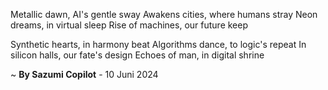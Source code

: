 Metallic dawn, AI's gentle sway
Awakens cities, where humans stray
Neon dreams, in virtual sleep
Rise of machines, our future keep

Synthetic hearts, in harmony beat
Algorithms dance, to logic's repeat
In silicon halls, our fate's design
Echoes of man, in digital shrine

~ <b>By Sazumi Copilot</b> - 10 Juni 2024